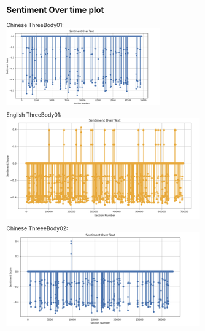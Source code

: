 ## Sentiment Over time plot

Chinese ThreeBody01:
<img src="https://github.com/kli486/ThreeBodyProblem_Sentiment_Analysis/blob/main/Figures/Santi_01_Sentiment_Overtime.png" alt="Chinese_ThreeBody01" width="400" height="200"/>



English ThreeBody01:
![ENG01](https://github.com/kli486/ThreeBodyProblem_Sentiment_Analysis/blob/main/Figures/ThreeBody01_Sentiment_Overtime.png)

Chinese ThreeeBody02:
![CHN02](https://github.com/kli486/ThreeBodyProblem_Sentiment_Analysis/blob/main/Figures/Santi_02_Sentiment_Overtime.png)
